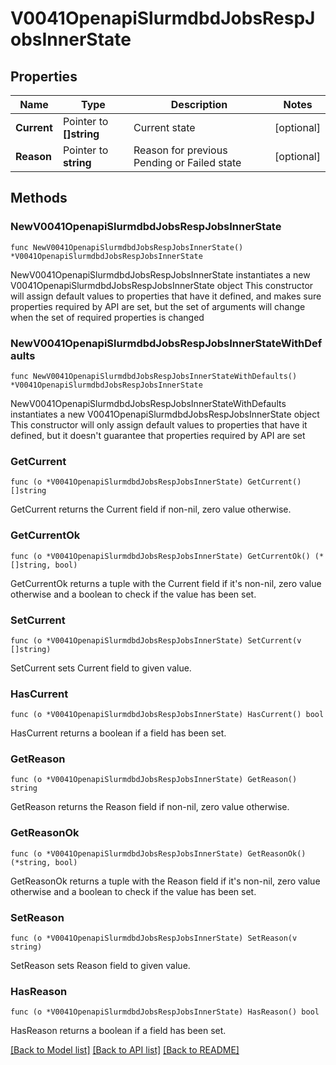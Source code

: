 # V0041OpenapiSlurmdbdJobsRespJobsInnerState

## Properties

Name | Type | Description | Notes
------------ | ------------- | ------------- | -------------
**Current** | Pointer to **[]string** | Current state | [optional] 
**Reason** | Pointer to **string** | Reason for previous Pending or Failed state | [optional] 

## Methods

### NewV0041OpenapiSlurmdbdJobsRespJobsInnerState

`func NewV0041OpenapiSlurmdbdJobsRespJobsInnerState() *V0041OpenapiSlurmdbdJobsRespJobsInnerState`

NewV0041OpenapiSlurmdbdJobsRespJobsInnerState instantiates a new V0041OpenapiSlurmdbdJobsRespJobsInnerState object
This constructor will assign default values to properties that have it defined,
and makes sure properties required by API are set, but the set of arguments
will change when the set of required properties is changed

### NewV0041OpenapiSlurmdbdJobsRespJobsInnerStateWithDefaults

`func NewV0041OpenapiSlurmdbdJobsRespJobsInnerStateWithDefaults() *V0041OpenapiSlurmdbdJobsRespJobsInnerState`

NewV0041OpenapiSlurmdbdJobsRespJobsInnerStateWithDefaults instantiates a new V0041OpenapiSlurmdbdJobsRespJobsInnerState object
This constructor will only assign default values to properties that have it defined,
but it doesn't guarantee that properties required by API are set

### GetCurrent

`func (o *V0041OpenapiSlurmdbdJobsRespJobsInnerState) GetCurrent() []string`

GetCurrent returns the Current field if non-nil, zero value otherwise.

### GetCurrentOk

`func (o *V0041OpenapiSlurmdbdJobsRespJobsInnerState) GetCurrentOk() (*[]string, bool)`

GetCurrentOk returns a tuple with the Current field if it's non-nil, zero value otherwise
and a boolean to check if the value has been set.

### SetCurrent

`func (o *V0041OpenapiSlurmdbdJobsRespJobsInnerState) SetCurrent(v []string)`

SetCurrent sets Current field to given value.

### HasCurrent

`func (o *V0041OpenapiSlurmdbdJobsRespJobsInnerState) HasCurrent() bool`

HasCurrent returns a boolean if a field has been set.

### GetReason

`func (o *V0041OpenapiSlurmdbdJobsRespJobsInnerState) GetReason() string`

GetReason returns the Reason field if non-nil, zero value otherwise.

### GetReasonOk

`func (o *V0041OpenapiSlurmdbdJobsRespJobsInnerState) GetReasonOk() (*string, bool)`

GetReasonOk returns a tuple with the Reason field if it's non-nil, zero value otherwise
and a boolean to check if the value has been set.

### SetReason

`func (o *V0041OpenapiSlurmdbdJobsRespJobsInnerState) SetReason(v string)`

SetReason sets Reason field to given value.

### HasReason

`func (o *V0041OpenapiSlurmdbdJobsRespJobsInnerState) HasReason() bool`

HasReason returns a boolean if a field has been set.


[[Back to Model list]](../README.md#documentation-for-models) [[Back to API list]](../README.md#documentation-for-api-endpoints) [[Back to README]](../README.md)


